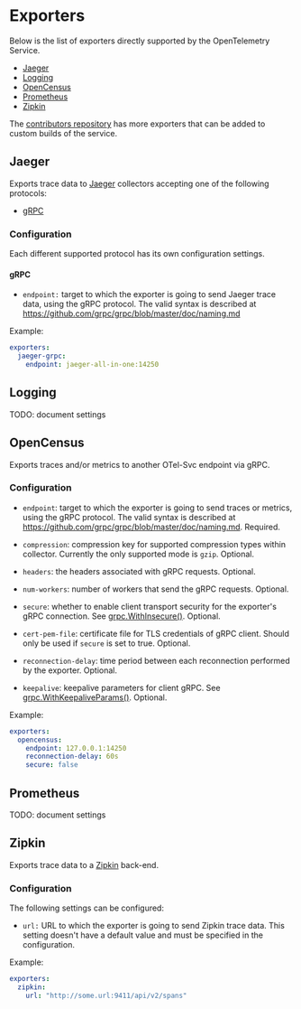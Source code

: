 # Exporters

Below is the list of exporters directly supported by the OpenTelemetry Service.

* [Jaeger](#jaeger)
* [Logging](#logging)
* [OpenCensus](#opencensus)
* [Prometheus](#prometheus)
* [Zipkin](#zipkin)

The [contributors repository](https://github.com/open-telemetry/opentelemetry-service-contrib)
 has more exporters that can be added to custom builds of the service.

## <a name="jaeger"></a>Jaeger

Exports trace data to [Jaeger](https://www.jaegertracing.io/) collectors
accepting one of the following protocols:

* [gRPC](#jaeger-grpc)

### <a name="jaeger-configuration"></a>Configuration

Each different supported protocol has its own configuration settings.

#### <a name="jaeger-grpc"></a>gRPC

* `endpoint:` target to which the exporter is going to send Jaeger trace data,
using the gRPC protocol. The valid syntax is described at
https://github.com/grpc/grpc/blob/master/doc/naming.md

Example:

```yaml
exporters:
  jaeger-grpc:
    endpoint: jaeger-all-in-one:14250
```

## <a name="logging"></a>Logging
TODO: document settings

## <a name="opencensus"></a>OpenCensus
Exports traces and/or metrics to another OTel-Svc endpoint via gRPC.

### <a name="opencensus-configuration"></a>Configuration

* `endpoint`: target to which the exporter is going to send traces or metrics,
using the gRPC protocol. The valid syntax is described at
https://github.com/grpc/grpc/blob/master/doc/naming.md. Required.

* `compression`: compression key for supported compression types within
collector. Currently the only supported mode is `gzip`. Optional.

* `headers`: the headers associated with gRPC requests. Optional.

* `num-workers`: number of workers that send the gRPC requests. Optional.

* `secure`: whether to enable client transport security for the exporter's gRPC
connection. See [grpc.WithInsecure()](https://godoc.org/google.golang.org/grpc#WithInsecure).
Optional.

* `cert-pem-file`: certificate file for TLS credentials of gRPC client. Should
only be used if `secure` is set to true. Optional.

* `reconnection-delay`: time period between each reconnection performed by the
exporter. Optional.

* `keepalive`: keepalive parameters for client gRPC. See
[grpc.WithKeepaliveParams()](https://godoc.org/google.golang.org/grpc#WithKeepaliveParams).
Optional.

Example:

```yaml
exporters:
  opencensus:
    endpoint: 127.0.0.1:14250
    reconnection-delay: 60s
    secure: false
```

## <a name="prometheus"></a>Prometheus
TODO: document settings

## <a name="zipkin"></a>Zipkin
Exports trace data to a [Zipkin](https://zipkin.io/) back-end.

### Configuration

The following settings can be configured:

* `url:` URL to which the exporter is going to send Zipkin trace data. This
setting doesn't have a default value and must be specified in the configuration.

Example:

```yaml
exporters:
  zipkin:
    url: "http://some.url:9411/api/v2/spans"
```
